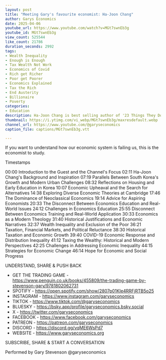 ```yaml
---
layout: post
title: "Meeting Gary's favourite economist: Ha-Joon Chang"
author: Garys Economics
date: 2025-04-06
youtube_url: https://www.youtube.com/watch?v=MGt7swnEb3g
youtube_id: MGt7swnEb3g
view_count: 525544
like_count: 21786
duration_seconds: 2992
tags:
- Wealth Inequality
- Enough is Enough
- Tax Wealth Not Work
- Economics of Covid
- Rich get Richer
- Poor get Poorer
- Economics Explained
- Tax the Rich
- End Austerity
- Billionaire
- Poverty
categories:
- Education
description: Ha-Joon Chang is best selling author of '23 Things They Don't Tell You About Capitalism'.
thumbnail: https://i.ytimg.com/vi_webp/MGt7swnEb3g/maxresdefault.webp
channel_url: https://www.youtube.com/@garyseconomics
caption_file: captions/MGt7swnEb3g.vtt

---
```


If you want to understand how our economic system is failing us, this is the economist to study.

Timestamps

00:00 Introduction to the Guest and the Channel's Focus
02:11 Ha-Joon Chang's Background and Inspiration
07:19 Parallels Between South Korea's Growth and Modern Urban Challenges
08:32 Reflections on Housing and Early Education in Korea
10:07 Economic Upheaval and the Search for Alternatives
14:38 Exploring Diverse Economic Theories at Cambridge
17:46 The Dominance of Neoclassical Economics
19:14 Advice for Aspiring Economists
20:33 The Disconnect Between Economics Education and Real-World Issues
24:12 Challenges in Economics Education
25:55 Disconnect Between Economics Training and Real-World Application
30:33 Economics as a Modern Theology
31:40 Historical Justifications and Economic Narratives
32:37 Wealth Inequality and Exclusion of the Poor
36:21 Taxation, Financial Markets, and Political Reluctance
38:30 Historical Taxation and Economic Growth
39:40 COVID-19 Economic Response and Distribution Inequality
41:12 Taxing the Wealthy: Historical and Modern Perspectives
42:25 Challenges in Addressing Economic Inequality
44:15 Strategies for Economic Change
46:14 Hope for Economic and Social Progress


UNDERSTAND, SHARE & PUSH BACK

- GET THE TRADING GAME - https://www.penguin.co.uk/books/455809/the-trading-game-by-stevenson-gary/9781802062731
- SPOTIFY - https://open.spotify.com/show/2807p01KIe4RRFjRTB5o25
- INSTAGRAM  - https://www.instagram.com/garyseconomics
- TIKTOK - https://www.tiktok.com/@garyseconomics
- BLUESKY - https://bsky.app/profile/garyseconomics.bsky.social
- X - https://twitter.com/garyseconomics
- FACEBOOK - https://www.facebook.com/garyseconomics
- PATREON - https://patreon.com/garyseconomics
- DISCORD - https://discord.gg/vqME6WsPd7
- WEBSITE - https://www.garyseconomics.org

SUBSCRIBE, SHARE & START A CONVERSATION

Performed by Gary Stevenson
@garyseconomics
